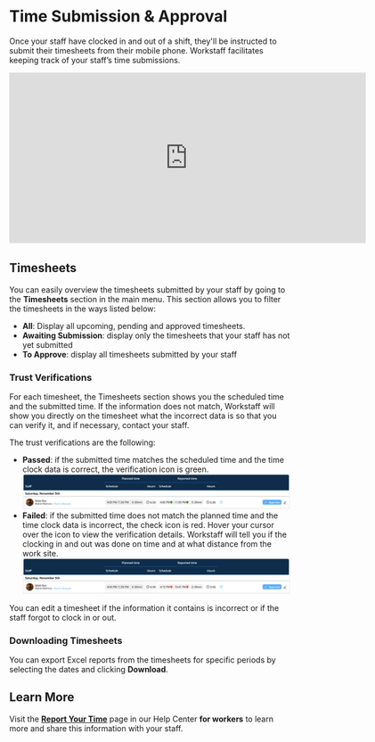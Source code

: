 # Time Submission & Approval

Once your staff have clocked in and out of a shift, they'll be instructed to submit their timesheets from their mobile phone. Workstaff facilitates keeping track of your staff’s time submissions.

<iframe width="640" height="306" src="https://www.loom.com/embed/20ed462f9e3c4cc6a809ef318fad8507" frameborder="0" webkitallowfullscreen mozallowfullscreen allowfullscreen></iframe>

## Timesheets 
You can easily overview the timesheets submitted by your staff by going to the **Timesheets** section in the main menu.
This section allows you to filter the timesheets in the ways listed below:
- **All**: Display all upcoming, pending and approved timesheets.
- **Awaiting Submission**: display only the timesheets that your staff has not yet submitted
- **To Approve**: display all timesheets submitted by your staff

### Trust Verifications 
For each timesheet, the Timesheets section shows you the scheduled time and the submitted time.
If the information does not match, Workstaff will show you directly on the timesheet what the incorrect data is so that you can verify it, and if necessary, contact your staff.

The trust verifications are the following:
- **Passed**: if the submitted time matches the scheduled time and the time clock data is correct, the verification icon is green.
![passed.png](./Images/passed.png)
- **Failed**: if the submitted time does not match the planned time and the time clock data is incorrect, the check icon is red. Hover your cursor over the icon to view the verification details. Workstaff will tell you if the clocking in and out was done on time and at what distance from the work site.
![failed.png](./Images/failed.png)

You can edit a timesheet if the information it contains is incorrect or if the staff forgot to clock in or out.

### Downloading Timesheets 
You can export Excel reports from the timesheets for specific periods by selecting the dates and clicking **Download**. 

## Learn More
Visit the [**Report Your Time**](https://help.workstaff.app/docs/workers/manage-your-time/report-your-time/) page in our Help Center **for workers** to learn more and share this information with your staff. 
